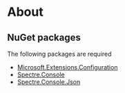 ﻿# About



## NuGet packages

The following packages are required 

- [Microsoft.Extensions.Configuration](https://www.nuget.org/packages/Microsoft.Extensions.Configuration)
- [Spectre.Console](https://www.nuget.org/packages/Spectre.Console/0.49.1?_src=template)
- [Spectre.Console.Json](https://www.nuget.org/packages/Spectre.Console.Json/0.49.1?_src=template)
